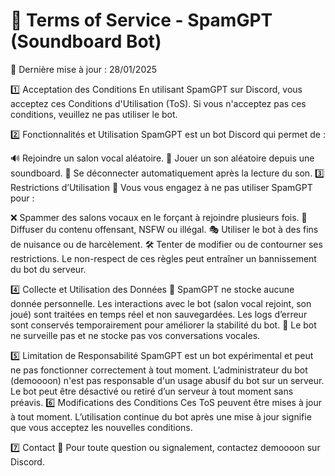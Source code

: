 # 📜 Terms of Service - SpamGPT (Soundboard Bot)
📅 Dernière mise à jour : 28/01/2025

1️⃣ Acceptation des Conditions
En utilisant SpamGPT sur Discord, vous acceptez ces Conditions d'Utilisation (ToS).
Si vous n'acceptez pas ces conditions, veuillez ne pas utiliser le bot.

2️⃣ Fonctionnalités et Utilisation
SpamGPT est un bot Discord qui permet de :

🔊 Rejoindre un salon vocal aléatoire.
🎵 Jouer un son aléatoire depuis une soundboard.
🚪 Se déconnecter automatiquement après la lecture du son.
3️⃣ Restrictions d’Utilisation 🚫
Vous vous engagez à ne pas utiliser SpamGPT pour :

❌ Spammer des salons vocaux en le forçant à rejoindre plusieurs fois.
🚫 Diffuser du contenu offensant, NSFW ou illégal.
🎭 Utiliser le bot à des fins de nuisance ou de harcèlement.
🛠️ Tenter de modifier ou de contourner ses restrictions.
Le non-respect de ces règles peut entraîner un bannissement du bot du serveur.

4️⃣ Collecte et Utilisation des Données 🔐
SpamGPT ne stocke aucune donnée personnelle.
Les interactions avec le bot (salon vocal rejoint, son joué) sont traitées en temps réel et non sauvegardées.
Les logs d’erreur sont conservés temporairement pour améliorer la stabilité du bot.
📌 Le bot ne surveille pas et ne stocke pas vos conversations vocales.

5️⃣ Limitation de Responsabilité
SpamGPT est un bot expérimental et peut ne pas fonctionner correctement à tout moment.
L’administrateur du bot (demoooon) n'est pas responsable d'un usage abusif du bot sur un serveur.
Le bot peut être désactivé ou retiré d’un serveur à tout moment sans préavis.
6️⃣ Modifications des Conditions
Ces ToS peuvent être mises à jour à tout moment.
L’utilisation continue du bot après une mise à jour signifie que vous acceptez les nouvelles conditions.

7️⃣ Contact
📩 Pour toute question ou signalement, contactez demoooon sur Discord.
